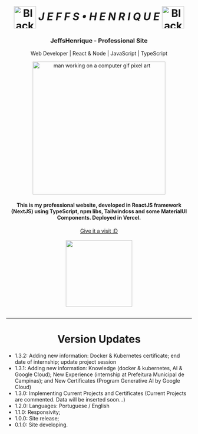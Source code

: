 <h1 align="center">
    <img src="https://images-wixmp-ed30a86b8c4ca887773594c2.wixmp.com/f/775dfae9-f9b5-46c9-bcd8-62e7d40ba177/dg8idr3-46121b2a-2beb-4f64-9caa-0d046f39eac0.gif?token=eyJ0eXAiOiJKV1QiLCJhbGciOiJIUzI1NiJ9.eyJzdWIiOiJ1cm46YXBwOjdlMGQxODg5ODIyNjQzNzNhNWYwZDQxNWVhMGQyNmUwIiwiaXNzIjoidXJuOmFwcDo3ZTBkMTg4OTgyMjY0MzczYTVmMGQ0MTVlYTBkMjZlMCIsIm9iaiI6W1t7InBhdGgiOiJcL2ZcLzc3NWRmYWU5LWY5YjUtNDZjOS1iY2Q4LTYyZTdkNDBiYTE3N1wvZGc4aWRyMy00NjEyMWIyYS0yYmViLTRmNjQtOWNhYS0wZDA0NmYzOWVhYzAuZ2lmIn1dXSwiYXVkIjpbInVybjpzZXJ2aWNlOmZpbGUuZG93bmxvYWQiXX0.miZMDoaMYjzwzNQZzuwxLvu2wrgaxbdJ_47bCgtl1PU" alt="Black cat animation gif pixel art" width="60px" align="center" />
    <i> J E F F S • H E N R I Q U E </i>
    <img src="https://images-wixmp-ed30a86b8c4ca887773594c2.wixmp.com/f/775dfae9-f9b5-46c9-bcd8-62e7d40ba177/dg8idr3-46121b2a-2beb-4f64-9caa-0d046f39eac0.gif?token=eyJ0eXAiOiJKV1QiLCJhbGciOiJIUzI1NiJ9.eyJzdWIiOiJ1cm46YXBwOjdlMGQxODg5ODIyNjQzNzNhNWYwZDQxNWVhMGQyNmUwIiwiaXNzIjoidXJuOmFwcDo3ZTBkMTg4OTgyMjY0MzczYTVmMGQ0MTVlYTBkMjZlMCIsIm9iaiI6W1t7InBhdGgiOiJcL2ZcLzc3NWRmYWU5LWY5YjUtNDZjOS1iY2Q4LTYyZTdkNDBiYTE3N1wvZGc4aWRyMy00NjEyMWIyYS0yYmViLTRmNjQtOWNhYS0wZDA0NmYzOWVhYzAuZ2lmIn1dXSwiYXVkIjpbInVybjpzZXJ2aWNlOmZpbGUuZG93bmxvYWQiXX0.miZMDoaMYjzwzNQZzuwxLvu2wrgaxbdJ_47bCgtl1PU" alt="Black cat animation gif pixel art" width="60px" align="center" />
</h1>

<div align="center">
    <h3>JeffsHenrique - Professional Site</h3>
    <p>Web Developer | React & Node | JavaScript | TypeScript</p>
    <img src="https://i.pinimg.com/originals/15/e7/e3/15e7e300166c962d3b8a22f60b5cac9e.gif" alt="man working on a computer gif pixel art" width="360px" />
</div>

<div align="center">
    <h4>This is my professional website, developed in ReactJS framework (NextJS) using TypeScript, npm libs, Tailwindcss and some MaterialUI Components. Deployed in Vercel.</h4>
    <a href="https://jeffshenrique.vercel.app/" target="_blank">Give it a visit :D</a></br></br>
    <div align="center">
        <img src="https://cdna.artstation.com/p/assets/images/images/018/454/158/original/carolyn-jong-cat-animation.gif?1559441634" width="180px" />
    </div>
</div>

<br />

<hr />

<h1 align="center">Version Updates</h1>

- 1.3.2: Adding new information: Docker & Kubernetes certificate; end date of internship; update project session
- 1.3.1: Adding new information: Knowledge (docker & kubernetes, AI & Google Cloud); New Experience (internship at Prefeitura Municipal de Campinas); and New Certificates (Program Generative AI by Google Cloud)
- 1.3.0: Implementing Current Projects and Certificates (Current Projects are commented. Data will be inserted soon...)
- 1.2.0: Languages: Portuguese / English
- 1.1.0: Responsivity;
- 1.0.0: Site release;
- 0.1.0: Site developing.